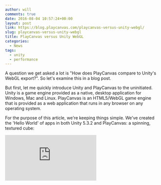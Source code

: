 ```yaml
---
author: will
comments: true
date: 2016-08-04 10:57:24+00:00
layout: post
link: https://blog.playcanvas.com/playcanvas-versus-unity-webgl/
slug: playcanvas-versus-unity-webgl
title: PlayCanvas versus Unity WebGL
categories:
  - News
tags:
  - unity
  - performance
---
```


A question we get asked a lot is "How does PlayCanvas compare to Unity's WebGL export?". So let's examine this in a blog post.

<!-- more -->

But first, let me quickly introduce Unity and PlayCanvas to the uninitiated. Unity is a game engine provided as a native, desktop application for Windows, Mac and Linux. PlayCanvas is an HTML5/WebGL game engine that is provided as a web application that runs in any browser on any operating system.

For the purpose of this article, we're keeping things simple. We've created the 'Hello World' of apps in both Unity 5.3.2 and PlayCanvas: a spinning, textured cube:

<div className="iframe-container">
    <iframe loading="lazy" src="https://playcanv.as/b/5bLMNnvC/" title="360 lookaround camera" webkitallowfullscreen="true" mozallowfullscreen="true" allow="autoplay" allowfullscreen="true" allowvr="" scrolling="no" frameborder="0" />
</div>

The application above is the PlayCanvas app. I'm not embedding the Unity app since it can crash the page (if you're feeling brave, click [here](http://unity-comparison.playcanvas.com/perf1e/unity/index.html) to run it in a new tab).

We decided to look at 3 key metrics: download size, load time and frame rate.

### Download Size

To check the download size of each app, we disabled the cache in Chrome Dev Tools and recorded the total transfer:

| Unity  | PlayCanvas |
| ------ | ---------- |
| 4.72MB | 0.22MB     |

**The Unity app is over 21 times larger than the PlayCanvas app**. How is this possible? The PlayCanvas engine is a miniscule 147KB when GZIPped meaning the code and assets for the app account for the remaining 73KB. The engine is so small because it is hand-crafted in JavaScript, relying on as much functionality as possible from the browser itself.

Unity, on the other hand, relies on Emscripten to export to WebGL. This tool auto-converts C# code to C++, which in turn is compiled to LLVM before finally being turned into JavaScript. A side effect of this process is the generation of huge amounts of code, which bloats the exported application, overwhelms modern JavaScript engines and often causes the browser to run out of memory.

### Load Time

We ran both apps on 12 different devices, from low end to high end. These were the recorded load times on a 50Mb/s connection to the net:

| Device                          | Browser         | Unity (s) | PlayCanvas (s) |
| ------------------------------- | --------------- | --------- | -------------- |
| iPhone 4S                       | Safari          | Crash     | 2              |
| iPhone 5S                       | Safari          | 18        | 1              |
| iPhone 6                        | Safari          | 17        | 1              |
| iPad Mini 2                     | Safari          | 21        | 1              |
| Samsung Galaxy Tab S2           | Chrome 51       | 19        | 1              |
| Samsung Galaxy Note 10.1 2014   | Chrome 51       | 28        | 1              |
| Samsung Galaxy S6 Edge          | Chrome 51       | 28        | 1              |
| Samsung Galaxy Note 4           | Chrome 51       | 28        | 1              |
| LG Nexus 4                      | Chrome 51       | 44        | 2              |
| Leapfrog Epic                   | Chrome 51       | 43        | 1              |
| Blackberry Z10                  | Default Browser | Crash     | 1              |
| PC (Core i7 + GeForce GTX 880M) | Chrome 51       | 13        | 1              |

Key things to notice:

- **The PlayCanvas app's load times are up to 43 times faster than the Unity app.**
- The Unity app fails to even load on lower end devices. The sheer amount of JavaScript causes the browser on those devices to run out of memory loading the page.
- Load times for Unity are up to twice as slow in Chrome as Safari. This could be down to Chrome spending more time preparing the app's huge JavaScript codebase for execution.

### Frame Rate

Here are the frame rates recorded for the same set of devices:

| Device                          | Browser         | Unity (fps) | PlayCanvas (fps) |
| ------------------------------- | --------------- | ----------- | ---------------- |
| iPhone 4S                       | Safari          | Crash       | 58               |
| iPhone 5S                       | Safari          | 21          | 60               |
| iPhone 6                        | Safari          | 28          | 60               |
| iPad Mini 2                     | Safari          | 16          | 60               |
| Samsung Galaxy Tab S2           | Chrome 51       | 17-55       | 60               |
| Samsung Galaxy Note 10.1 2014   | Chrome 51       | 15-50       | 60               |
| Samsung Galaxy S6 Edge          | Chrome 51       | 15-50       | 60               |
| Samsung Galaxy Note 4           | Chrome 51       | 15-57       | 60               |
| LG Nexus 4                      | Chrome 51       | 15-50       | 60               |
| Leapfrog Epic                   | Chrome 51       | 16-55       | 60               |
| Blackberry Z10                  | Default Browser | Crash       | 60               |
| PC (Core i7 + GeForce GTX 880M) | Chrome 51       | 57-60       | 60               |

Key things to notice:

- **PlayCanvas frame rates are up to 4 times greater than Unity.** In particular, Unity seems to perform poorly in Safari on iOS.
- Unity exhibits very unstable performance in Chrome for Android. Initially, the app's frame rate is in the mid to high teens for approximately 20 seconds before it starts to rise to a number in the 50s. At that point it, it regularly drops frames and never reaches a solid 60FPS.
- PlayCanvas easily locks to 60FPS across all devices except iPhone 4S where an occasional frame is dropped. Ideally, a much heavier stress test would be required to start taxing PlayCanvas.

### Conclusion

To summarize:

- **Unity WebGL apps are up to 21 times larger.**
- **PlayCanvas apps load up to 43 times faster.**
- **PlayCanvas app frame rates are up to 4 times higher.**

Even for the most basic of 3D apps, Unity struggles to achieve anything close to acceptable download size, load time and frame rate. It's important not to somehow blame browser vendors or HTML5/WebGL for these results. As PlayCanvas proves, you can achieve incredible performance using these web technologies _today_ as long as a sensible approach is taken when architecting an engine.

To learn how PlayCanvas built an engine so optimized for the browser, head over to [GitHub](https://github.com/playcanvas/engine) to explore the open sourced runtime. And if you want to start building with PlayCanvas today, sign up on [playcanvas.com](https://playcanvas.com).

### **Update**

If you want to look at the original projects that built the two apps used in the article, [here](http://unity-comparison.playcanvas.com/perf1e/downloads/unity_webgl_perf_test.zip) is the Unity project, and [here](https://playcanvas.com/project/408739/overview/perf1) is the PlayCanvas project. After publishing this article, we noticed that the Unity project disables hardware anti-aliasing and uses bilinear filtering on the textures, whereas PlayCanvas enables AA and trilinear on the textures. So PlayCanvas is actually doing more work here.
